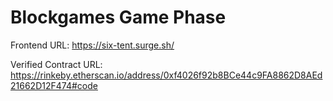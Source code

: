 # Blockgames Game Phase

Frontend URL: https://six-tent.surge.sh/

Verified Contract URL: https://rinkeby.etherscan.io/address/0xf4026f92b8BCe44c9FA8862D8AEd21662D12F474#code
